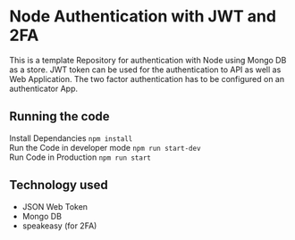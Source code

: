 # Node Authentication with JWT and 2FA
This is a template Repository for authentication with Node using Mongo DB as a store. JWT token can be used for the authentication to API as well as  Web Application. The two factor authentication has to be configured on an authenticator App.

## Running the code
Install Dependancies  `npm install`  
Run the Code in developer mode `npm run start-dev`   
Run Code in Production `npm run start`

## Technology used
* JSON Web Token
* Mongo DB
* speakeasy (for 2FA) 